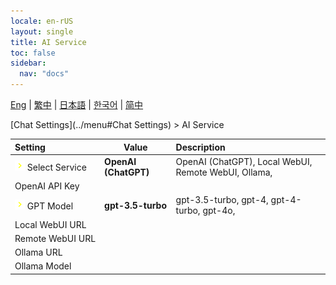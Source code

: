 ```yaml
---
locale: en-rUS
layout: single
title: AI Service
toc: false
sidebar:
  nav: "docs"
---
```

[Eng](/dancexr/menu/2025.4/chat/ai_service) | [繁中](/tw/dancexr/menu/2025.4/chat/ai_service) | [日本語](/jp/dancexr/menu/2025.4/chat/ai_service) | [한국어](/kr/dancexr/menu/2025.4/chat/ai_service) | [简中](/zh/dancexr/menu/2025.4/chat/ai_service)

[Chat Settings](../menu#Chat Settings) > AI Service



| Setting | Value | Description |
| :--- | --- | :--- |
|<nobr>![chevron icon](/images/icon/ic_chevron.png) Select Service</nobr>| **OpenAI (ChatGPT)** | OpenAI (ChatGPT), Local WebUI, Remote WebUI, Ollama,  |
|<nobr> OpenAI API Key</nobr>|| 
|<nobr>![chevron icon](/images/icon/ic_chevron.png) GPT Model</nobr>| **gpt-3.5-turbo** | gpt-3.5-turbo, gpt-4, gpt-4-turbo, gpt-4o,  |
|<nobr> Local WebUI URL</nobr>|| 
|<nobr> Remote WebUI URL</nobr>|| 
|<nobr> Ollama URL</nobr>|| 
|<nobr> Ollama Model</nobr>|| 
